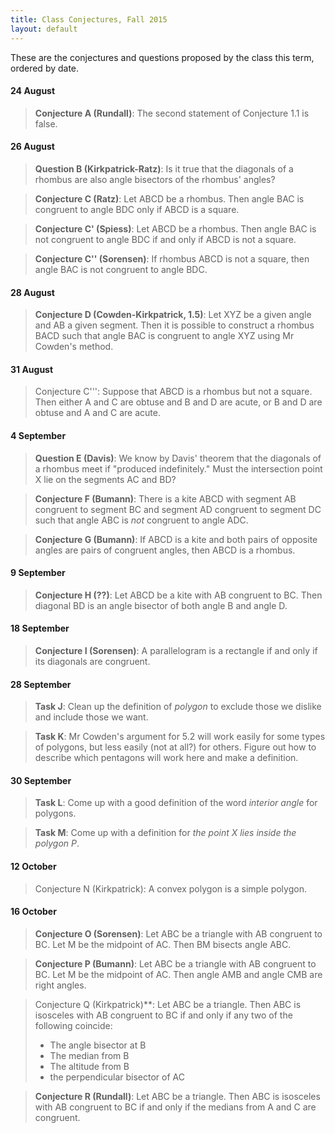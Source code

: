 ```yaml
---
title: Class Conjectures, Fall 2015
layout: default
---
```


These are the conjectures and questions proposed by the class this term,
ordered by date.

#### 24 August

>  **Conjecture A (Rundall)**: The second statement of Conjecture 1.1 is false.

#### 26 August

>  **Question B (Kirkpatrick-Ratz)**: Is it true that the diagonals of a
>  rhombus are also angle bisectors of the rhombus' angles?

>  **Conjecture C (Ratz)**: Let ABCD be a rhombus. Then angle BAC is
>  congruent to angle BDC only if ABCD is a square.

>  **Conjecture C' (Spiess)**: Let ABCD be a rhombus. Then angle BAC is not
>  congruent to angle BDC if and only if ABCD is not a square.

>  **Conjecture C'' (Sorensen)**: If rhombus ABCD is not a square, then
>  angle BAC is not congruent to angle BDC.

#### 28 August

> **Conjecture D (Cowden-Kirkpatrick, 1.5)**: Let XYZ be a given angle and AB a given
> segment. Then it is possible to construct a rhombus BACD such that angle BAC is
> congruent to angle XYZ using Mr Cowden's method.


#### 31 August

> Conjecture C''': Suppose that ABCD is a rhombus but not a square. Then
> either A and C are obtuse and B and D are acute, or B and D are obtuse
> and A and C are acute.

#### 4 September

> **Question E (Davis)**: We know by Davis' theorem that the diagonals of a rhombus
> meet if "produced indefinitely." Must the intersection point X lie on the segments
> AC and BD?

> **Conjecture F (Bumann)**: There is a kite ABCD with segment AB congruent to
> segment BC and segment AD congruent to segment DC such that angle ABC is _not_
> congruent to angle ADC.

> **Conjecture G (Bumann)**: If ABCD is a kite and both pairs of opposite angles
> are pairs of congruent angles, then ABCD is a rhombus.

#### 9 September

> **Conjecture H (??)**: Let ABCD be a kite with AB congruent to BC. Then
> diagonal BD is an angle bisector of both angle B and angle D.

#### 18 September

> **Conjecture I (Sorensen)**: A parallelogram is a rectangle if and only if
> its diagonals are congruent.

#### 28 September

> **Task J**: Clean up the definition of _polygon_ to exclude those we
> dislike and include those we want.

> **Task K**: Mr Cowden's argument for 5.2 will work easily for some types
> of polygons, but less easily (not at all?) for others. Figure out how to
> describe which pentagons will work here and make a definition.

#### 30 September

> **Task L**: Come up with a good definition of the word _interior angle_ for
> polygons.

> **Task M**: Come up with a definition for _the point X lies inside the polygon P_.

#### 12 October

> Conjecture N (Kirkpatrick): A convex polygon is a simple polygon.

#### 16 October

> **Conjecture O (Sorensen)**: Let ABC be a triangle with AB congruent to BC. Let
> M be the midpoint of AC. Then BM bisects angle ABC.

> **Conjecture P (Bumann)**: Let ABC be a triangle with AB congruent to BC. Let
> M be the midpoint of AC. Then angle AMB and angle CMB are right angles.

> Conjecture Q (Kirkpatrick)**: Let ABC be a triangle. Then ABC is isosceles with
> AB congruent to BC if and only if any two of the following coincide:
>   - The angle bisector at B
>   - The median from B
>   - The altitude from B
>   - the perpendicular bisector of AC

> **Conjecture R (Rundall)**: Let ABC be a triangle. Then ABC is isosceles with AB
> congruent to BC if and only if the medians from A and C are congruent.
